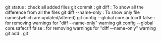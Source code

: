 
git status : check all added files
git commit :
git diff : To show all the difference from all the files
git diff --name-only : To show only file names(which are updated/altered)
git config --global core.autocrlf false : for removing warnings for "diff --name-only" warning
git config --global core.safecrlf false : for removing warnings for "diff --name-only" warning
git add .
git 
